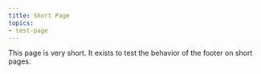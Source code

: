 ```yaml
---
title: Short Page
topics:
- test-page
---
```


This page is very short. It exists to test the behavior of the footer on short pages.
